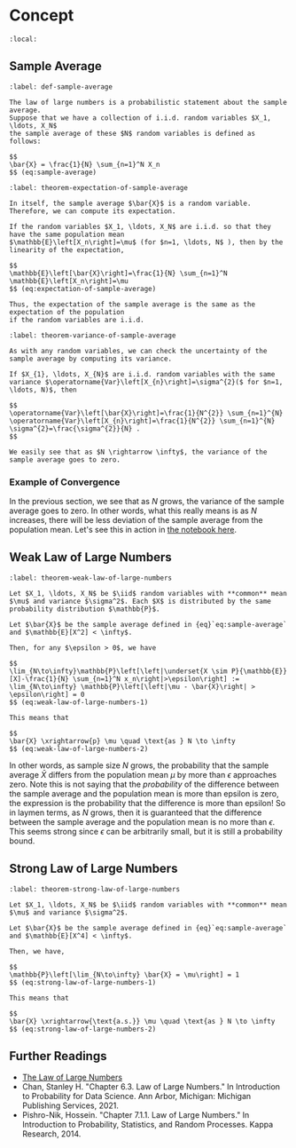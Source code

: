 # Concept

```{contents}
:local:
```

## Sample Average

```{prf:definition} Sample Average
:label: def-sample-average

The law of large numbers is a probabilistic statement about the sample average.
Suppose that we have a collection of i.i.d. random variables $X_1, \ldots, X_N$
the sample average of these $N$ random variables is defined as follows:

$$
\bar{X} = \frac{1}{N} \sum_{n=1}^N X_n
$$ (eq:sample-average)
```

```{prf:theorem} Expectation of Sample Average
:label: theorem-expectation-of-sample-average

In itself, the sample average $\bar{X}$ is a random variable. Therefore, we can compute its expectation.

If the random variables $X_1, \ldots, X_N$ are i.i.d. so that they have the same population mean
$\mathbb{E}\left[X_n\right]=\mu$ (for $n=1, \ldots, N$ ), then by the linearity of the expectation,

$$
\mathbb{E}\left[\bar{X}\right]=\frac{1}{N} \sum_{n=1}^N \mathbb{E}\left[X_n\right]=\mu
$$ (eq:expectation-of-sample-average)

Thus, the expectation of the sample average is the same as the expectation of the population
if the random variables are i.i.d.
```

```{prf:theorem} Variance of Sample Average
:label: theorem-variance-of-sample-average

As with any random variables, we can check the uncertainty of the sample average by computing its variance.

If $X_{1}, \ldots, X_{N}$ are i.i.d. random variables with the same variance $\operatorname{Var}\left[X_{n}\right]=\sigma^{2}($ for $n=1, \ldots, N)$, then

$$
\operatorname{Var}\left[\bar{X}\right]=\frac{1}{N^{2}} \sum_{n=1}^{N} \operatorname{Var}\left[X_{n}\right]=\frac{1}{N^{2}} \sum_{n=1}^{N} \sigma^{2}=\frac{\sigma^{2}}{N} .
$$

We easily see that as $N \rightarrow \infty$, the variance of the sample average goes to zero.
```

### Example of Convergence

In the previous section, we see that as $N$ grows, the variance of the sample
average goes to zero. In other words, what this really means is as $N$
increases, there will be less deviation of the sample average from the
population mean. Let's see this in action in
[the notebook here](convergence.ipynb).

## Weak Law of Large Numbers

```{prf:theorem} Weak Law of Large Numbers
:label: theorem-weak-law-of-large-numbers

Let $X_1, \ldots, X_N$ be $\iid$ random variables with **common** mean $\mu$ and variance $\sigma^2$. Each $X$ is distributed by the same probability distribution $\mathbb{P}$.

Let $\bar{X}$ be the sample average defined in {eq}`eq:sample-average` and $\mathbb{E}[X^2] < \infty$.

Then, for any $\epsilon > 0$, we have

$$
\lim_{N\to\infty}\mathbb{P}\left[\left|\underset{X \sim P}{\mathbb{E}}[X]-\frac{1}{N} \sum_{n=1}^N x_n\right|>\epsilon\right] := \lim_{N\to\infty} \mathbb{P}\left[\left|\mu - \bar{X}\right| > \epsilon\right] = 0
$$ (eq:weak-law-of-large-numbers-1)

This means that

$$
\bar{X} \xrightarrow{p} \mu \quad \text{as } N \to \infty
$$ (eq:weak-law-of-large-numbers-2)
```

In other words, as sample size $N$ grows, the probability that the sample
average $\bar{X}$ differs from the population mean $\mu$ by more than $\epsilon$
approaches zero. Note this is not saying that the _probability_ of the
difference between the sample average and the population mean is more than
epsilon is zero, the expression is the probability that the difference is more
than epsilon! So in laymen terms, as $N$ grows, then it is guaranteed that the
difference between the sample average and the population mean is no more than
$\epsilon$. This seems strong since $\epsilon$ can be arbitrarily small, but it
is still a probability bound.

## Strong Law of Large Numbers

```{prf:theorem} Strong Law of Large Numbers
:label: theorem-strong-law-of-large-numbers

Let $X_1, \ldots, X_N$ be $\iid$ random variables with **common** mean $\mu$ and variance $\sigma^2$.

Let $\bar{X}$ be the sample average defined in {eq}`eq:sample-average` and $\mathbb{E}[X^4] < \infty$.

Then, we have,

$$
\mathbb{P}\left[\lim_{N\to\infty} \bar{X} = \mu\right] = 1
$$ (eq:strong-law-of-large-numbers-1)

This means that

$$
\bar{X} \xrightarrow{\text{a.s.}} \mu \quad \text{as } N \to \infty
$$ (eq:strong-law-of-large-numbers-2)
```

## Further Readings

-   [The Law of Large Numbers](https://en.wikipedia.org/wiki/Law_of_large_numbers)
-   Chan, Stanley H. "Chapter 6.3. Law of Large Numbers." In Introduction to
    Probability for Data Science. Ann Arbor, Michigan: Michigan Publishing
    Services, 2021.
-   Pishro-Nik, Hossein. "Chapter 7.1.1. Law of Large Numbers." In Introduction
    to Probability, Statistics, and Random Processes. Kappa Research, 2014.
